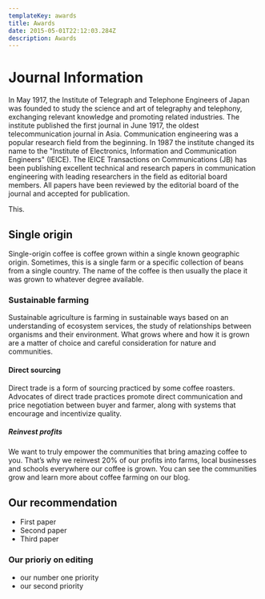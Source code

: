 ```yaml
---
templateKey: awards
title: Awards
date: 2015-05-01T22:12:03.284Z
description: Awards
---
```

# Journal Information

In May 1917, the Institute of Telegraph and Telephone Engineers of Japan was founded to study the science and art of telegraphy and telephony, exchanging relevant knowledge and promoting related industries.  The institute published the first journal in June 1917, the oldest telecommunication journal in Asia. Communication engineering was a popular research field from the beginning.  In 1987 the institute changed its name to the "Institute of Electronics, Information and Communication Engineers" (IEICE).  The IEICE Transactions on Communications (JB) has been publishing excellent technical and research papers in communication engineering with leading researchers in the field as editorial board members.  All papers have been reviewed by the editorial board of the journal and accepted for publication.

This.

## Single origin

Single-origin coffee is coffee grown within a single known geographic origin. Sometimes, this is a single farm or a specific collection of beans from a single country. The name of the coffee is then usually the place it was grown to whatever degree available.

### Sustainable farming

Sustainable agriculture is farming in sustainable ways based on an understanding of ecosystem services, the study of relationships between organisms and their environment. What grows where and how it is grown are a matter of choice and careful consideration for nature and communities.

#### Direct sourcing

Direct trade is a form of sourcing practiced by some coffee roasters. Advocates of direct trade practices promote direct communication and price negotiation between buyer and farmer, along with systems that encourage and incentivize quality.

##### Reinvest profits

We want to truly empower the communities that bring amazing coffee to you. That’s why we reinvest 20% of our profits into farms, local businesses and schools everywhere our coffee is grown. You can see the communities grow and learn more about coffee farming on our blog.

## Our recommendation

* First paper
* Second paper
* Third paper

### Our prioriy on editing

* our number one priority
* our second priority